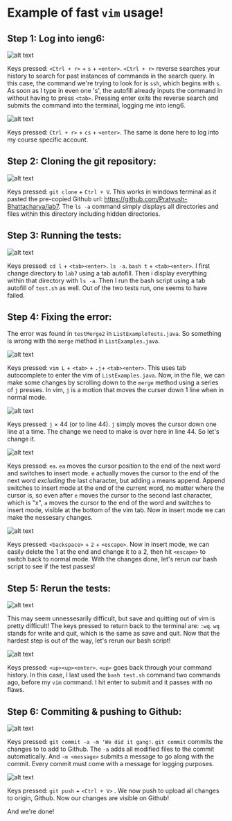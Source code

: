 # Example of fast `vim` usage!

## Step 1: Log into ieng6:

![alt text](image-4.png)

Keys pressed: `<Ctrl + r>` + `s` + `<enter>`. `<Ctrl + r>` reverse searches your history to search for past instances of commands in the search query. In this case, the command we're trying to look for is `ssh`, which begins with `s`. As soon as I type in even one 's', the autofill already inputs the command in without having to press `<tab>`. Pressing enter exits the reverse search and submits the command into the terminal, logging me into ieng6.

![alt text](image-5.png)

Keys pressed: `Ctrl + r>` + `cs` + `<enter>`. The same is done here to log into my course specific account.

## Step 2: Cloning the git repository:

![alt text](image-6.png)

Keys pressed: `git clone` + `Ctrl + V`. This works in windows terminal as it pasted the pre-copied Github url: https://github.com/Pratyush-Bhattacharya/lab7. The `ls -a` command simply displays all directories and files within this directory including hidden directories. 

## Step 3: Running the tests:

![alt text](image-8.png)

Keys pressed: `cd l` + `<tab><enter>`. `ls -a`. `bash t` + `<tab><enter>`. I first change directory to `lab7` using a tab autofill. Then i display everything within that directory with `ls -a`. Then I run the bash script using a tab autofill of `test.sh` as well. Out of the two tests run, one seems to have failed.

## Step 4: Fixing the error:

The error was found in `testMerge2` in `ListExampleTests.java`. So something is wrong with the `merge` method in `ListExamples.java`. 

![alt text](image-9.png)

Keys pressed: `vim L` + `<tab>` + `.j`+ `<tab><enter>`. This uses tab autocomplete to enter the vim of `ListExamples.java`. Now, in the file, we can make some changes by scrolling down to the `merge` method using a series of `j` presses. In vim, `j` is a motion that moves the curser down 1 line when in normal mode.

![alt text](image-10.png)

Keys pressed: `j` × 44 (or to line 44). `j` simply moves the cursor down one line at a time. The change we need to make is over here in line 44. So let's change it. 

![alt text](image-11.png)

Keys pressed: `ea`. `ea` moves the cursor position to the end of the next word and switches to insert mode. `e` actually moves the cursor to the end of the next word *excluding* the last character, but adding `a` means append. Append switches to insert mode at the end of the current word, no matter where the cursor is, so even after `e` moves the cursor to the second last character, which is "x", `a` moves the cursor to the end of the word and switches to insert mode, visible at the bottom of the vim tab. Now in insert mode we can make the nessesary changes.

![alt text](image-12.png)

Keys pressed: `<backspace>` + `2` + `<escape>`. Now in insert mode, we can easily delete the 1 at the end and change it to a 2, then hit `<escape>` to switch back to normal mode. With the changes done, let's rerun our bash script to see if the test passes!

## Step 5: Rerun the tests:

![alt text](image-13.png)

This may seem unnessesarily difficult, but save and quitting out of vim is pretty difficult! The keys pressed to return back to the terminal are: `:wq`. `wq` stands for write and quit, which is the same as save and quit. Now that the hardest step is out of the way, let's rerun our bash script!

![alt text](image-14.png)

Keys pressed: `<up><up><enter>`. `<up>` goes back through your command history. In this case, I last used the `bash test.sh` command two commands ago, before my `vim` command. I hit enter to submit and it passes with no flaws.

## Step 6: Commiting & pushing to Github:

![alt text](image-16.png)

Keys pressed: `git commit -a -m 'We did it gang!`. `git commit` commits the changes to to add to Github. The `-a` adds all modified files to the commit automatically. And `-m <message>` submits a message to go along with the commit. Every commit must come with a message for logging purposes.

![alt text](image-17.png)

Keys pressed: `git push` + `<Ctrl + V>` . We now push to upload all changes to origin, Github. Now our changes are visible on Github!

And we're done!